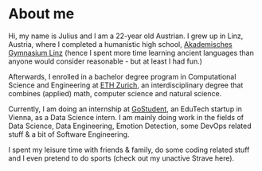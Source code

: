 # About me


Hi, my name is Julius and I am a 22-year old Austrian. I grew up in Linz, Austria, where I completed a humanistic high school, [Akademisches Gymnasium Linz](https://akadgymlinz.at) (hence I spent more time learning ancient languages than anyone would consider reasonable -  but at least I had fun.)

Afterwards, I enrolled in a bachelor degree program in Computational Science and Engineering at [ETH Zurich]( https://ethz.ch/en.html), an interdisciplinary degree that combines (applied) math, computer science and natural science.  

Currently, I am doing an internship at [GoStudent](https://www.gostudent.org/en), an EduTech startup in Vienna, as a Data Science intern. I am mainly doing work in the fields of Data Science, Data Engineering, Emotion Detection, some DevOps related stuff & a bit of Software Engineering. 

I spent my leisure time with friends & family, do some coding related stuff and I even pretend to do sports (check out my unactive Strave here).




